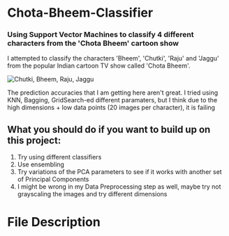 # Chota-Bheem-Classifier
### Using Support Vector Machines to classify 4 different characters from the 'Chota Bheem' cartoon show

I attempted to classify the characters 'Bheem', 'Chutki', 'Raju' and 'Jaggu' from the popular Indian cartoon TV show called 'Chota Bheem'.

![Chutki, Bheem, Raju, Jaggu](http://www.animationxpress.com/images/Bheem-Team-Chhota-Bheem.gif)

The prediction accuracies that I am getting here aren't great.
I tried using KNN, Bagging, GridSearch-ed different paramaters, but I think due to the high dimensions + low data points (20 images per character), it is failing

## What you should do if you want to build up on this project: 

1. Try using different classifiers
2. Use ensembling 
3. Try variations of the PCA parameters to see if it works with another set of Principal Components
4. I might be wrong in my Data Preprocessing step as well, maybe try not grayscaling the images and try different dimensions


# File Description
